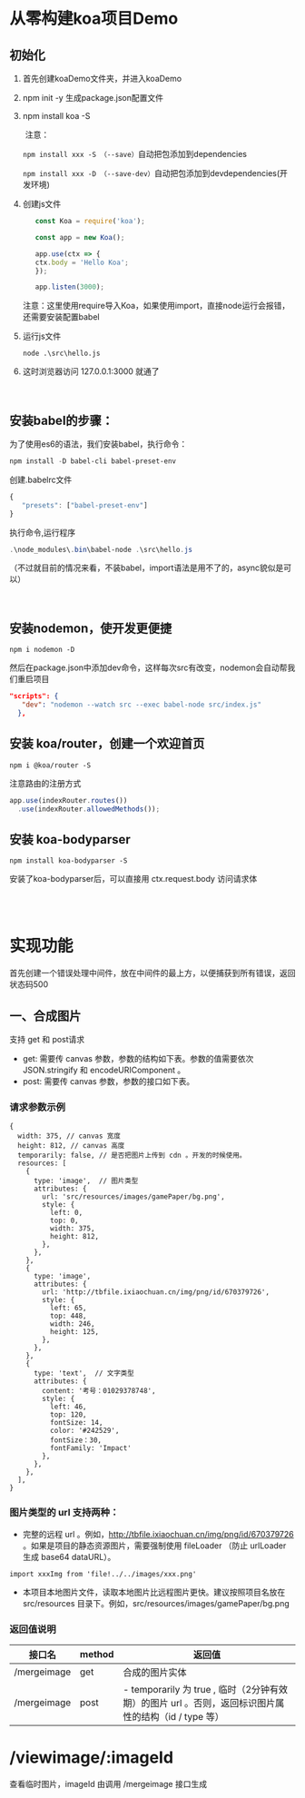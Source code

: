 # 从零构建koa项目Demo

## 初始化

1. 首先创建koaDemo文件夹，并进入koaDemo

2. npm init -y   生成package.json配置文件

3. npm install koa -S

   ​	注意：

   ​		`npm install xxx -S （--save）`自动把包添加到dependencies

   ​	    `npm install xxx -D （--save-dev）`自动把包添加到devdependencies(开发环境)

4. 创建js文件
   ```js
      const Koa = require('koa');

      const app = new Koa();

      app.use(ctx => {
      ctx.body = 'Hello Koa';
      });

      app.listen(3000);
   
   ```
   注意：这里使用require导入Koa，如果使用import，直接node运行会报错，还需要安装配置babel

5. 运行js文件
   
   `node .\src\hello.js `

6. 这时浏览器访问 127.0.0.1:3000 就通了

<br/>

## 安装babel的步骤：

为了使用es6的语法，我们安装babel，执行命令：
``` powershell
npm install -D babel-cli babel-preset-env
```

创建.babelrc文件
``` js
{
   "presets": ["babel-preset-env"]
}
```

执行命令,运行程序
```powershell
.\node_modules\.bin\babel-node .\src\hello.js
```

（不过就目前的情况来看，不装babel，import语法是用不了的，async貌似是可以）

<br/>

## 安装nodemon，使开发更便捷

`npm i nodemon -D`

然后在package.json中添加dev命令，这样每次src有改变，nodemon会自动帮我们重启项目

```json
"scripts": {
   "dev": "nodemon --watch src --exec babel-node src/index.js"
  },
```

## 安装 koa/router，创建一个欢迎首页

`npm i @koa/router -S`

注意路由的注册方式

```js
app.use(indexRouter.routes())
  .use(indexRouter.allowedMethods());
```

## 安装 koa-bodyparser

`npm install koa-bodyparser -S`

安装了koa-bodyparser后，可以直接用 ctx.request.body 访问请求体

<br/>
<br/>

# 实现功能

首先创建一个错误处理中间件，放在中间件的最上方，以便捕获到所有错误，返回状态码500

## 一、合成图片

支持 get 和 post请求
- get: 需要传 canvas 参数，参数的结构如下表。参数的值需要依次 JSON.stringify 和 encodeURIComponent 。
- post: 需要传 canvas 参数，参数的接口如下表。

### 请求参数示例
```
{
  width: 375, // canvas 宽度
  height: 812, // canvas 高度
  temporarily: false, // 是否把图片上传到 cdn 。开发的时候使用。
  resources: [
    {
      type: 'image',  // 图片类型
      attributes: {
        url: 'src/resources/images/gamePaper/bg.png',
        style: {
          left: 0,
          top: 0,
          width: 375,
          height: 812,
        },
      },
    },
    {
      type: 'image',
      attributes: {
        url: 'http://tbfile.ixiaochuan.cn/img/png/id/670379726',
        style: {
          left: 65,
          top: 448,
          width: 246,
          height: 125,
        },
      },
    },
    {
      type: 'text',  // 文字类型
      attributes: {
        content: '考号：01029378748',
        style: {
          left: 46,
          top: 120,
          fontSize: 14,
          color: '#242529',
          fontSize：30,
          fontFamily: 'Impact'
        },
      },
    },
  ],
}
```
### 图片类型的 url 支持两种：
- 完整的远程 url 。例如，http://tbfile.ixiaochuan.cn/img/png/id/670379726 。如果是项目的静态资源图片，需要强制使用 fileLoader （防止 urlLoader 生成 base64 dataURL）。

```
import xxxImg from 'file!../../images/xxx.png'
```
- 本项目本地图片文件，读取本地图片比远程图片更快。建议按照项目名放在 src/resources 目录下。例如，src/resources/images/gamePaper/bg.png

### 返回值说明
| 接口名 | method | 返回值 |
| ----- | ----- | ------ |
| /mergeimage | get | 合成的图片实体 |
| /mergeimage | post | - temporarily 为 true , 临时（2分钟有效期）的图片 url 。否则，返回标识图片属性的结构（id / type 等）|

# /viewimage/:imageId
查看临时图片，imageId 由调用 /mergeimage 接口生成